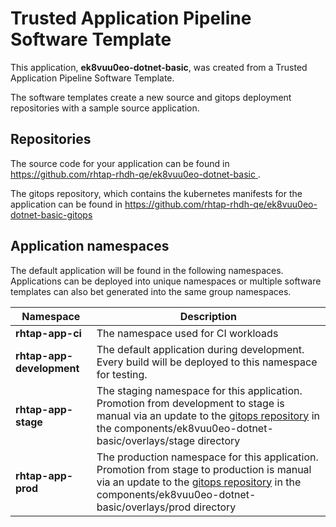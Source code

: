 # Trusted Application Pipeline Software Template

This application, **ek8vuu0eo-dotnet-basic**, was created from a Trusted Application Pipeline Software Template.

The software templates create a new source and gitops deployment repositories with a sample source application. 

## Repositories

The source code for your application can be found in [https://github.com/rhtap-rhdh-qe/ek8vuu0eo-dotnet-basic ](https://github.com/rhtap-rhdh-qe/ek8vuu0eo-dotnet-basic ).
 
The gitops repository, which contains the kubernetes manifests for the application can be found in 
[https://github.com/rhtap-rhdh-qe/ek8vuu0eo-dotnet-basic-gitops ](https://github.com/rhtap-rhdh-qe/ek8vuu0eo-dotnet-basic-gitops ) 

## Application namespaces 

The default application will be found in the following namespaces. Applications can be deployed into unique namespaces or multiple software templates can also bet generated into the same group namespaces.  

|  Namespace   |  Description   |  
| -------- | -------- |
| **rhtap-app-ci** | The namespace used for CI workloads |
| **rhtap-app-development** | The default application during development. Every build will be deployed to this namespace for testing. |
| **rhtap-app-stage** | The staging namespace for this application. Promotion from development to stage is manual via an update to the [gitops repository](https://github.com/rhtap-rhdh-qe/ek8vuu0eo-dotnet-basic-gitops ) in the components/ek8vuu0eo-dotnet-basic/overlays/stage directory |
| **rhtap-app-prod** | The production namespace for this application. Promotion from stage to production is manual via an update to the [gitops repository](https://github.com/rhtap-rhdh-qe/ek8vuu0eo-dotnet-basic-gitops ) in the components/ek8vuu0eo-dotnet-basic/overlays/prod directory |